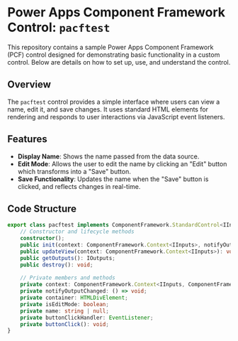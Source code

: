 # Power Apps Component Framework Control: `pacftest`

This repository contains a sample Power Apps Component Framework (PCF) control designed for demonstrating basic functionality in a custom control. Below are details on how to set up, use, and understand the control.

## Overview

The `pacftest` control provides a simple interface where users can view a name, edit it, and save changes. It uses standard HTML elements for rendering and responds to user interactions via JavaScript event listeners.

## Features

- **Display Name**: Shows the name passed from the data source.
- **Edit Mode**: Allows the user to edit the name by clicking an "Edit" button which transforms into a "Save" button.
- **Save Functionality**: Updates the name when the "Save" button is clicked, and reflects changes in real-time.

## Code Structure

```typescript
export class pacftest implements ComponentFramework.StandardControl<IInputs, IOutputs> {
    // Constructor and lifecycle methods
    constructor();
    public init(context: ComponentFramework.Context<IInputs>, notifyOutputChanged: () => void, state: ComponentFramework.Dictionary, container:HTMLDivElement): void;
    public updateView(context: ComponentFramework.Context<IInputs>): void;
    public getOutputs(): IOutputs;
    public destroy(): void;
    
    // Private members and methods
    private context: ComponentFramework.Context<IInputs, ComponentFramework.IEventBag>;
    private notifyOutputChanged: () => void;
    private container: HTMLDivElement;
    private isEditMode: boolean;
    private name: string | null;
    private buttonClickHandler: EventListener;
    private buttonClick(): void;
}